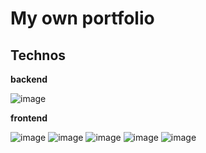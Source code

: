# My own portfolio

## Technos

**backend**

![image](https://img.shields.io/badge/strapi-2e7eea?style=for-the-badge&logo=strapi&logoColor=white)

**frontend**

![image](https://img.shields.io/badge/Vue.js-35495E?style=for-the-badge&logo=vuedotjs&logoColor=4FC08D)
![image](https://img.shields.io/badge/nuxt.js-00C58E?style=for-the-badge&logo=nuxtdotjs&logoColor=white)
![image](https://img.shields.io/badge/Sass-CC6699?style=for-the-badge&logo=sass&logoColor=white)
![image](https://img.shields.io/badge/Figma-F24E1E?style=for-the-badge&logo=figma&logoColor=white)
![image](https://img.shields.io/badge/Font_Awesome-339AF0?style=for-the-badge&logo=fontawesome&logoColor=white)
